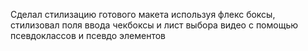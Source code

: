 Сделал стилизацию готового макета используя флекс боксы, стилизовал поля ввода чекбоксы и лист выбора видео с помощью псевдоклассов и псевдо элементов 
